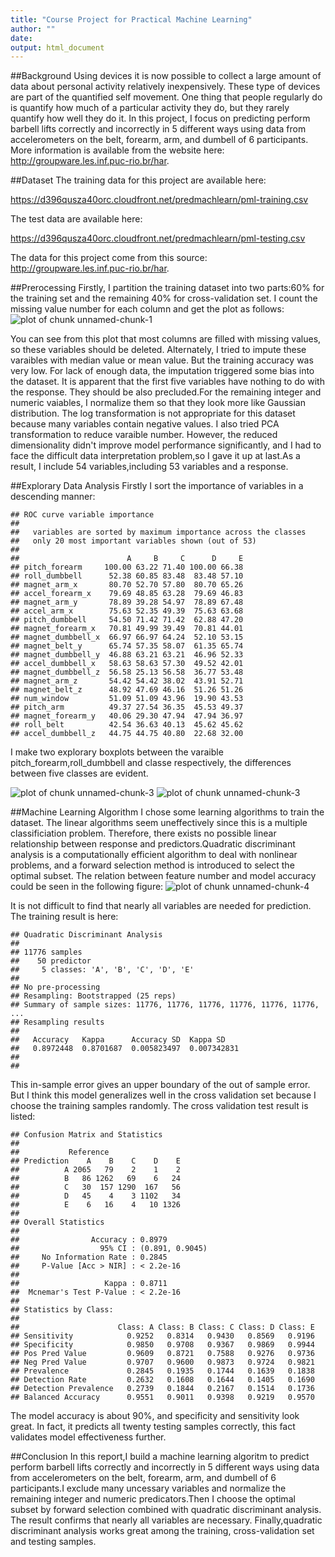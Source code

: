```yaml
---
title: "Course Project for Practical Machine Learning"
author: ""
date: 
output: html_document
---
```

##Background
Using devices it is now possible to collect a large amount of data about personal activity relatively inexpensively. These type of devices are part of the quantified self movement. One thing that people regularly do is quantify how much of a particular activity they do, but they rarely quantify how well they do it. In this project, I focus on predicting perform barbell lifts correctly and incorrectly in 5 different ways using data from accelerometers on the belt, forearm, arm, and dumbell of 6 participants. More information is available from the website here: http://groupware.les.inf.puc-rio.br/har.


##Dataset
The training data for this project are available here: 

https://d396qusza40orc.cloudfront.net/predmachlearn/pml-training.csv

The test data are available here: 

https://d396qusza40orc.cloudfront.net/predmachlearn/pml-testing.csv

The data for this project come from this source: http://groupware.les.inf.puc-rio.br/har.

##Prerocessing
Firstly, I partition the training dataset into two parts:60% for the training set and the remaining 40% for cross-validation set. I count the missing value number for each column and get the plot as follows:
![plot of chunk unnamed-chunk-1](figure/unnamed-chunk-1-1.png) 

You can see from this plot that most columns are filled with missing values, so these variables should be deleted. Alternately, I tried to impute these varaibles with median value or mean value. But the training accuracy was very low. For lack of enough data, the imputation triggered some bias into  the dataset. It is apparent that the first five variables have nothing to do with the response. They should be also precluded.For the remaining integer and numeric vaiables, I normalize them so that they look more like Gaussian distribution. The log transformation is not appropriate for this dataset because many variables contain negative values. I also tried PCA transformation to reduce varaible number. However, the reduced dimensionality didn't improve model performance significantly, and I had to face the difficult data interpretation problem,so I gave it up at last.As a result, I include 54 variables,including 53 variables and a response.

##Explorary Data Analysis
Firstly I sort the importance of variables in a descending manner:

```
## ROC curve variable importance
## 
##   variables are sorted by maximum importance across the classes
##   only 20 most important variables shown (out of 53)
## 
##                        A     B     C      D     E
## pitch_forearm     100.00 63.22 71.40 100.00 66.38
## roll_dumbbell      52.38 60.85 83.48  83.48 57.10
## magnet_arm_x       80.70 52.70 57.80  80.70 65.26
## accel_forearm_x    79.69 48.85 63.28  79.69 46.83
## magnet_arm_y       78.89 39.28 54.97  78.89 67.48
## accel_arm_x        75.63 52.35 49.39  75.63 63.68
## pitch_dumbbell     54.50 71.42 71.42  62.88 47.20
## magnet_forearm_x   70.81 49.99 39.49  70.81 44.01
## magnet_dumbbell_x  66.97 66.97 64.24  52.10 53.15
## magnet_belt_y      65.74 57.35 58.07  61.35 65.74
## magnet_dumbbell_y  46.88 63.21 63.21  46.96 52.33
## accel_dumbbell_x   58.63 58.63 57.30  49.52 42.01
## magnet_dumbbell_z  56.58 25.13 56.58  36.77 53.48
## magnet_arm_z       54.42 54.42 38.02  43.91 52.71
## magnet_belt_z      48.92 47.69 46.16  51.26 51.26
## num_window         51.09 51.09 43.96  19.90 43.53
## pitch_arm          49.37 27.54 36.35  45.53 49.37
## magnet_forearm_y   40.06 29.30 47.94  47.94 36.97
## roll_belt          42.54 36.63 40.13  45.62 45.62
## accel_dumbbell_z   44.75 44.75 40.80  22.68 32.00
```
I make two explorary boxplots between the varaible pitch_forearm,roll_dumbbell and classe respectively, the differences between five classes are evident.

![plot of chunk unnamed-chunk-3](figure/unnamed-chunk-3-1.png) ![plot of chunk unnamed-chunk-3](figure/unnamed-chunk-3-2.png) 


##Machine Learning Algorithm
I chose some learning algorithms to train the dataset. The linear algorithms seem uneffectively since this is a multiple classificiation problem. Therefore, there exists no possible linear relationship between response and predictors.Quadratic discriminant analysis is a computationally efficient algorithm to deal with nonlinear problems, and a forward selection method is introduced to select the optimal subset. The  relation between feature number and model accuracy could be seen in the following figure:
![plot of chunk unnamed-chunk-4](figure/unnamed-chunk-4-1.png) 


It is not difficult to find that nearly all variables are needed for prediction. The training result is here:

```
## Quadratic Discriminant Analysis 
## 
## 11776 samples
##    50 predictor
##     5 classes: 'A', 'B', 'C', 'D', 'E' 
## 
## No pre-processing
## Resampling: Bootstrapped (25 reps) 
## Summary of sample sizes: 11776, 11776, 11776, 11776, 11776, 11776, ... 
## Resampling results
## 
##   Accuracy   Kappa      Accuracy SD  Kappa SD   
##   0.8972448  0.8701687  0.005823497  0.007342831
## 
## 
```
This in-sample error gives an upper boundary of the out of sample error. But I think this model generalizes well in the cross validation set because I choose the training samples randomly.
The cross validation test result is listed:

```
## Confusion Matrix and Statistics
## 
##           Reference
## Prediction    A    B    C    D    E
##          A 2065   79    2    1    2
##          B   86 1262   69    6   24
##          C   30  157 1290  167   56
##          D   45    4    3 1102   34
##          E    6   16    4   10 1326
## 
## Overall Statistics
##                                          
##                Accuracy : 0.8979         
##                  95% CI : (0.891, 0.9045)
##     No Information Rate : 0.2845         
##     P-Value [Acc > NIR] : < 2.2e-16      
##                                          
##                   Kappa : 0.8711         
##  Mcnemar's Test P-Value : < 2.2e-16      
## 
## Statistics by Class:
## 
##                      Class: A Class: B Class: C Class: D Class: E
## Sensitivity            0.9252   0.8314   0.9430   0.8569   0.9196
## Specificity            0.9850   0.9708   0.9367   0.9869   0.9944
## Pos Pred Value         0.9609   0.8721   0.7588   0.9276   0.9736
## Neg Pred Value         0.9707   0.9600   0.9873   0.9724   0.9821
## Prevalence             0.2845   0.1935   0.1744   0.1639   0.1838
## Detection Rate         0.2632   0.1608   0.1644   0.1405   0.1690
## Detection Prevalence   0.2739   0.1844   0.2167   0.1514   0.1736
## Balanced Accuracy      0.9551   0.9011   0.9398   0.9219   0.9570
```
The model accuracy is about 90%, and specificity and sensitivity look great.  In fact, it predicts all twenty testing samples correctly, this fact validates model effectiveness further.

##Conclusion
In this report,I build a machine learning algoritm to predict perform barbell lifts correctly and incorrectly in 5 different ways using data from accelerometers on the belt, forearm, arm, and dumbell of 6 participants.I exclude many uncessary variables and normalize the remaining integer and numeric predicators.Then I choose the optimal subset by forward selection combined with quadratic discriminant analysis. The result confirms that nearly all variables are necessary. Finally,quadratic discriminant analysis works great among  the training, cross-validation set and testing samples.
